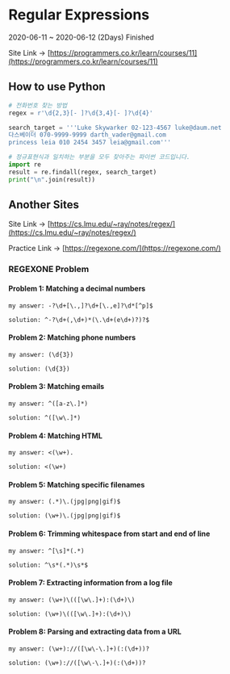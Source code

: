 # Regular Expressions

2020-06-11 ~ 2020-06-12 (2Days) Finished

Site Link -> [https://programmers.co.kr/learn/courses/11](https://programmers.co.kr/learn/courses/11)

## How to use Python

``` python
# 전화번호 찾는 방법
regex = r'\d{2,3}[- ]?\d{3,4}[- ]?\d{4}'

search_target = '''Luke Skywarker 02-123-4567 luke@daum.net
다스베이더 070-9999-9999 darth_vader@gmail.com
princess leia 010 2454 3457 leia@gmail.com'''

# 정규표현식과 일치하는 부분을 모두 찾아주는 파이썬 코드입니다.
import re
result = re.findall(regex, search_target)
print("\n".join(result))
```


## Another Sites

Site Link -> [https://cs.lmu.edu/~ray/notes/regex/](https://cs.lmu.edu/~ray/notes/regex/)

Practice Link -> [https://regexone.com/](https://regexone.com/)

### REGEXONE Problem

#### Problem 1: Matching a decimal numbers

    my answer: -?\d+[\.,]?\d+[\.,e]?\d*[^p]$

    solution: ^-?\d+(,\d+)*(\.\d+(e\d+)?)?$

#### Problem 2: Matching phone numbers

    my answer: (\d{3})

    solution: (\d{3})

#### Problem 3: Matching emails

    my answer: ^([a-z\.]*)

    solution: ^([\w\.]*)

#### Problem 4: Matching HTML

    my answer: <(\w+).

    solution: <(\w+)

#### Problem 5: Matching specific filenames

    my answer: (.*)\.(jpg|png|gif)$

    solution: (\w+)\.(jpg|png|gif)$

#### Problem 6: Trimming whitespace from start and end of line

    my answer: ^[\s]*(.*)

    solution: ^\s*(.*)\s*$

#### Problem 7: Extracting information from a log file

    my answer: (\w+)\(([\w\.]+):(\d+)\)

    solution: (\w+)\(([\w\.]+):(\d+)\)

#### Problem 8: Parsing and extracting data from a URL

    my answer: (\w+)://([\w\-\.]+)(:(\d+))?

    solution: (\w+)://([\w\-\.]+)(:(\d+))?